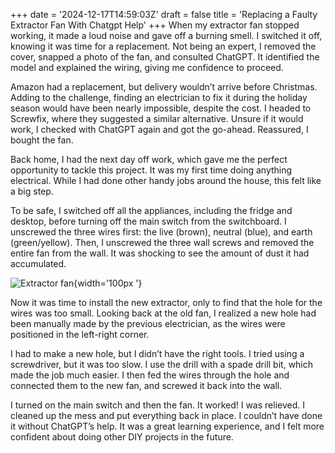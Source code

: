 +++
date = '2024-12-17T14:59:03Z'
draft = false
title = 'Replacing a Faulty Extractor Fan With Chatgpt Help'
+++
When my extractor fan stopped working, it made a loud noise and gave off a burning smell. I switched it off, knowing it was time for a replacement. Not being an expert, I removed the cover, snapped a photo of the fan, and consulted ChatGPT. It identified the model and explained the wiring, giving me confidence to proceed. <!--more-->

Amazon had a replacement, but delivery wouldn’t arrive before Christmas. Adding to the challenge, finding an electrician to fix it during the holiday season would have been nearly impossible, despite the cost. I headed to Screwfix, where they suggested a similar alternative. Unsure if it would work, I checked with ChatGPT again and got the go-ahead. Reassured, I bought the fan. 



Back home, I had the next day off work, which gave me the perfect opportunity to tackle this project. It was my first time doing anything electrical. While I had done other handy jobs around the house, this felt like a big step. 



To be safe, I switched off all the appliances, including the fridge and desktop, before turning off the main switch from the switchboard. I unscrewed the three wires first: the live (brown), neutral (blue), and earth (green/yellow). Then, I unscrewed the three wall screws and removed the entire fan from the wall. It was shocking to see the amount of dust it had accumulated. 

![Extractor fan](/images/extarctor-fan-dust.jpeg "=100x"){width='100px '}

Now it was time to install the new extractor, only to find that the hole for the wires was too small. Looking back at the old fan, I realized a new hole had been manually made by the previous electrician, as the wires were positioned in the left-right corner.

I had to make a new hole, but I didn’t have the right tools. I tried using a screwdriver, but it was too slow. I use the drill with  a spade drill bit, which made the job much easier. I then fed the wires through the hole and connected them to the new fan, and screwed it back into the wall.

I turned on the main switch and then the fan. It worked! I was relieved. I cleaned up the mess and put everything back in place. I couldn’t have done it without ChatGPT’s help. It was a great learning experience, and I felt more confident about doing other DIY projects in the future.
